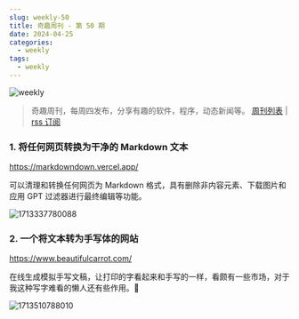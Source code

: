 ```yaml
---
slug: weekly-50
title: 奇趣周刊 - 第 50 期
date: 2024-04-25
categories:
  - weekly
tags:
  - weekly
---
```


![weekly](https://imgurl.zishu.me/weekly.webp)

> 奇趣周刊，每周四发布，分享有趣的软件，程序，动态新闻等。 [周刊列表](/categories/weekly/) | [rss 订阅](/categories/weekly/index.xml)

### 1. 将任何网页转换为干净的 Markdown 文本

https://markdowndown.vercel.app/

可以清理和转换任何网页为 Markdown 格式，具有删除非内容元素、下载图片和应用 GPT 过滤器进行最终编辑等功能。

![1713337780088](https://imgurl.zishu.me/2024/04/1713337780088.webp)

### 2. 一个将文本转为手写体的网站

https://www.beautifulcarrot.com/

在线生成模拟手写文稿，让打印的字看起来和手写的一样，看颇有一些市场，对于我这种写字难看的懒人还有些作用。🧐

![1713510788010](https://imgurl.zishu.me/2024/04/1713510788010.webp)
